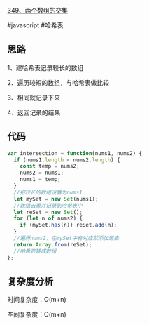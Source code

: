 [349、两个数组的交集](https://leetcode.cn/problems/intersection-of-two-arrays/)

#javascript #哈希表
## 思路
1、建哈希表记录较长的数组

2、遍历较短的数组，与哈希表做比较

3、相同就记录下来

4、返回记录的结果

## 代码
```javascript
var intersection = function(nums1, nums2) {
  if (nums1.length < nums2.length) {
    const temp = nums2;
    nums2 = nums1;
    nums1 = temp;
  }
  //把较长的数组设置为nums1
  let mySet = new Set(nums1);
  //数组去重并记录到哈希表中
  let reSet = new Set();
  for (let n of nums2) {
    if (mySet.has(n)) reSet.add(n);
  }
  //遍历nums2，在mySet中有对应就添加进去
  return Array.from(reSet);
  //哈希表转成数组
};
```
## 复杂度分析
时间复杂度：O(m+n)

空间复杂度：O(m+n)

